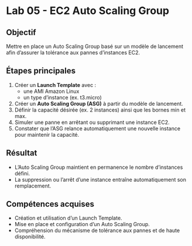 # Lab 05 - EC2 Auto Scaling Group

## Objectif
Mettre en place un Auto Scaling Group basé sur un modèle de lancement afin d’assurer la tolérance aux pannes d’instances EC2.

## Étapes principales
1. Créer un **Launch Template** avec :
   - une AMI Amazon Linux
   - un type d’instance (ex. t3.micro)
2. Créer un **Auto Scaling Group (ASG)** à partir du modèle de lancement.
3. Définir la capacité désirée (ex. 2 instances) ainsi que les bornes min et max.
5. Simuler une panne en arrêtant ou supprimant une instance EC2.
6. Constater que l’ASG relance automatiquement une nouvelle instance pour maintenir la capacité.

## Résultat
- L’Auto Scaling Group maintient en permanence le nombre d’instances défini.
- La suppression ou l’arrêt d’une instance entraîne automatiquement son remplacement.

## Compétences acquises
- Création et utilisation d’un Launch Template.
- Mise en place et configuration d’un Auto Scaling Group.
- Compréhension du mécanisme de tolérance aux pannes et de haute disponibilité.
